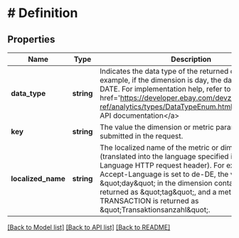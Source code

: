 # # Definition

## Properties

Name | Type | Description | Notes
------------ | ------------- | ------------- | -------------
**data_type** | **string** | Indicates the data type of the returned dimension. For example, if the dimension is day, the data type is DATE. For implementation help, refer to &lt;a href&#x3D;&#39;https://developer.ebay.com/devzone/rest/api-ref/analytics/types/DataTypeEnum.html&#39;&gt;eBay API documentation&lt;/a&gt; | [optional]
**key** | **string** | The value the dimension or metric parameter as submitted in the request. | [optional]
**localized_name** | **string** | The localized name of the metric or dimension (translated into the language specified in the Accept-Language HTTP request header). For example, if Accept-Language is set to de-DE, the value &amp;quot;day&amp;quot; in the dimension container is returned as &amp;quot;tag&amp;quot;, and a metric of TRANSACTION is returned as &amp;quot;Transaktionsanzahl&amp;quot;. | [optional]

[[Back to Model list]](../../README.md#models) [[Back to API list]](../../README.md#endpoints) [[Back to README]](../../README.md)
